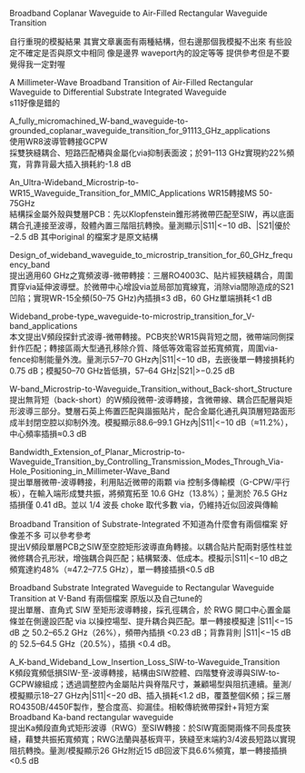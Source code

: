  Broadband Coplanar Waveguide to Air-Filled Rectangular
 Waveguide Transition  

 自行重現的模擬結果
 其實文章裏面有兩種結構，但右邊那個我模擬不出來
 有些設定不確定是否與原文中相同
 像是邊界 waveport內的設定等等 
 提供參考但是不要覺得我一定對喔  


A Millimeter-Wave Broadband Transition of Air-Filled Rectangular 
Waveguide to Differential Substrate Integrated Waveguide   
s11好像是錯的  


A_fully_micromachined_W-band_waveguide-to-grounded_coplanar_waveguide_transition_for_91113_GHz_applications  
使用WR8波導管轉接GCPW   
採雙狹縫耦合、短路匹配樁與金屬化via抑制表面波；於91–113 GHz實現約22%頻寬，背靠背最大插入損耗約-1.8 dB  

An_Ultra-Wideband_Microstrip-to-WR15_Waveguide_Transition_for_MMIC_Applications
WR15轉接MS 50-75GHz  
結構採金屬外殼與雙層PCB：先以Klopfenstein錐形將微帶匹配至SIW，再以底面耦合孔連接至波導，殼體內置三階阻抗轉換。量測顯示|S11|<−10 dB、|S21|優於−2.5 dB
其中original 的檔案才是原文結構  

  
Design_of_wideband_waveguide_to_microstrip_transition_for_60_GHz_frequency_band  
提出適用60 GHz之寬頻波導-微帶轉接：三層RO4003C、貼片經狹縫耦合，周圍貫穿via延伸波導壁。於微帶中心增設via並局部加寬線寬，消除via間隙造成的S21凹陷；實現WR-15全頻(50–75 GHz)內插損≤3 dB，60 GHz單端損耗<1 dB  

Wideband_probe-type_waveguide-to-microstrip_transition_for_V-band_applications  
本文提出V頻段探針式波導-微帶轉接。PCB夾於WR15與背短之間，微帶端同側探針作匹配；轉接區兩大型通孔移除介質、降低等效電容並拓寬頻寬，周圍via-fence抑制能量外洩。量測示57–70 GHz內|S11|<−10 dB，去嵌後單一轉接損耗約0.75 dB；模擬50–70 GHz皆低損，57–64 GHz|S21|>−0.25 dB  

W-band_Microstrip-to-Waveguide_Transition_without_Back-short_Structure
提出無背短（back-short）的W頻段微帶-波導轉接，含微帶線、耦合匹配層與矩形波導三部分。雙層石英上佈置匹配與諧振貼片，配合金屬化通孔與頂層短路面形成半封閉空腔以抑制外洩。模擬顯示88.6–99.1 GHz內|S11|<−10 dB（≈11.2%），中心頻率插損≈0.3 dB  

Bandwidth_Extension_of_Planar_Microstrip-to-Waveguide_Transition_by_Controlling_Transmission_Modes_Through_Via-Hole_Positioning_in_Millimeter-Wave_Band  
提出單層微帶-波導轉接，利用貼近微帶的兩顆 via 控制多傳輸模（G-CPW/平行板），在輸入端形成雙共振，將頻寬拓至 10.6 GHz（13.8%）；量測於 76.5 GHz 插損僅 0.41 dB。並以 1/4 波長 choke 取代多數 via，仍維持近似回波與傳輸  

Broadband Transition of Substrate-Integrated 不知道為什麼會有兩個檔案 好像差不多 可以參考參考  
提出V頻段單層PCB之SIW至空腔矩形波導直角轉接。以耦合貼片配兩對感性柱並微修耦合孔形狀，增強耦合與匹配；結構緊湊、低成本。模擬示|S11|<−10 dB之頻寬達約48%（≈47.2–77.5 GHz），單一轉接插損<0.5 dB  

Broadband Substrate Integrated Waveguide to Rectangular Waveguide Transition at V-Band  有兩個檔案 原版以及自己tune的  
提出單層、直角式 SIW 至矩形波導轉接，採孔徑耦合，於 RWG 開口中心置金屬條並在側邊設匹配 via 以操控場型、提升耦合與匹配。單一轉接模擬達 |S11|<−15 dB 之 50.2–65.2 GHz（26%），頻帶內插損 <0.23 dB；背靠背則 |S11|<−15 dB 的 52.5–64.5 GHz（20.5%），插損 <0.4 dB。   

A_K-band_Wideband_Low_Insertion_Loss_SIW-to-Waveguide_Transition  
K頻段寬頻低損SIW-至-波導轉接，結構由SIW腔體、四階雙脊波導與SIW-to-GCPW線組成；透過調整腔內金屬貼片與脊階尺寸，兼顧場型與阻抗連續。量測/模擬顯示18–27 GHz內|S11|<−20 dB、插入損耗<1.2 dB，覆蓋整個K頻；採三層RO4350B/4450F製作，整合度高、抑漏佳。相較傳統微帶探針+背短方案    
Broadband Ka-band rectangular waveguide  
提出Ka頻段直角式矩形波導（RWG）至SIW轉接：於SIW寬面開兩條不同長度狹縫，藉雙共振拓寬頻寬；RWG法蘭與基板齊平，狹縫至末端約3/4波長短路以實現阻抗轉換。量測/模擬顯示26 GHz附近15 dB回波下具6.6%頻寬，單一轉接插損<0.5 dB   

